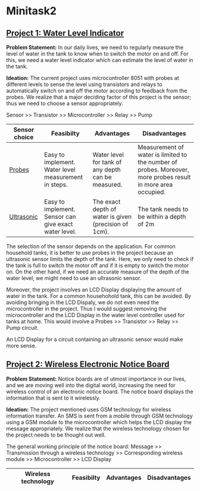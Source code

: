 # Minitask2

## [Project 1: Water Level Indicator](https://github.com/GayatriRR/MiniTask1#proj-17-water-level-controller-using-8051-microcontroller)

**Problem Statement:** In our daily lives, we need to regularly measure the level of water in the tank to know when to switch the motor on and off. For this, we need a water level indicator which can estimate the level of water in the tank. 

**Ideation:** The current project uses microcontroller 8051 with probes at different levels to sense the level using transistors and relays to automatically switch on and off the motor according to feedback from the probes. We realize that a major deciding factor of this project is the sensor; thus we need to choose a sensor appropriately. 

Sensor >> Transistor >> Microcontroller >> Relay >> Pump

| Sensor choice | Feasibilty | Advantages | Disadvantages |
|------------|---------------|---------------|----------------|
| [Probes](https://www.electronicshub.org/water-level-controller-using-8051-microcontroller/) | Easy to implement. Water level measurement in steps. | Water level for tank of any depth can be measured. | Measurement of water is limited to the number of probes. Moreover, more probes result in more area occupied. | 
| [Ultrasonic](http://www.circuitstoday.com/ultrasonic-water-level-controller-using-8051) | Easy to implement. Sensor can give exact water level. | The exact depth of water is given (precision of 1cm). | The tank needs to be within a depth of 2m|

The selection of the sensor depends on the application. For common household tanks, it is better to use probes in the project because an ultrasonic sensor limits the depth of the tank. Here, we only need to check if the tank is full to switch the motor off and if it is empty to switch the motor on. On the other hand, if we need an accurate measure of the depth of the water level, we might need to use an ultrasonic sensor.

Moreover, the project involves an LCD Display displaying the amount of water in the tank. For a common househohold tank, this can be avoided. By avoiding bringing in the LCD Dispaly, we do not even need the microcontroller in the project. Thus I would suggest removing the microcontroller and the LCD Display in the water level controller used for tanks at home. 
This would involve a Probes >> Transistor >> Relay >> Pump circuit. 

An LCD Display for a circuit containing an ultrasonic sensor would make more sense.


## [Project 2: Wireless Electronic Notice Board](https://github.com/GayatriRR/MiniTask1#proj-21-wireless-electronic-notice-board)

**Problem Statement:** Notice boards are of utmost importance in our lives, and we are moving well into the digital world, increasing the need for wireless control of an electronic notice board. The notice board displays the information that is sent to it wirelessly. 

**Ideation:** The project mentioned uses GSM technology for wireless information transfer. An SMS is sent from a mobile through GSM technology using a GSM module to the microcontroller which helps the LCD display the message appropriately. We realize that the wireless technology chosen for the project needs to be thought out well. 

The general working principle of the notice board: Message >> Transmission through a wireless technology >> Corresponding wireless module >> Microcontroller >> LCD Display

| Wireless technology | Feasibilty | Advantages | Disadvantages |
|------------|---------------|---------------|----------------|





